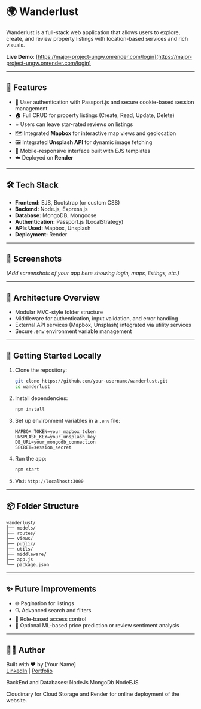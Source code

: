 
# 🌍 Wanderlust

Wanderlust is a full-stack web application that allows users to explore, create, and review property listings with location-based services and rich visuals.

**Live Demo**: [https://major-project-ungw.onrender.com/login](https://major-project-ungw.onrender.com/login)

---

## 🚀 Features

- 🔐 User authentication with Passport.js and secure cookie-based session management
- 🏠 Full CRUD for property listings (Create, Read, Update, Delete)
- ⭐ Users can leave star-rated reviews on listings
- 🗺️ Integrated **Mapbox** for interactive map views and geolocation
- 🖼️ Integrated **Unsplash API** for dynamic image fetching
- 📱 Mobile-responsive interface built with EJS templates
- ☁️ Deployed on **Render**

---

## 🛠️ Tech Stack

- **Frontend:** EJS, Bootstrap (or custom CSS)
- **Backend:** Node.js, Express.js
- **Database:** MongoDB, Mongoose
- **Authentication:** Passport.js (LocalStrategy)
- **APIs Used:** Mapbox, Unsplash
- **Deployment:** Render

---

## 📸 Screenshots

*(Add screenshots of your app here showing login, maps, listings, etc.)*

---

## 🧠 Architecture Overview

- Modular MVC-style folder structure
- Middleware for authentication, input validation, and error handling
- External API services (Mapbox, Unsplash) integrated via utility services
- Secure .env environment variable management

---

## 🧪 Getting Started Locally

1. Clone the repository:
   ```bash
   git clone https://github.com/your-username/wanderlust.git
   cd wanderlust
   ```

2. Install dependencies:
   ```bash
   npm install
   ```

3. Set up environment variables in a `.env` file:
   ```env
   MAPBOX_TOKEN=your_mapbox_token
   UNSPLASH_KEY=your_unsplash_key
   DB_URL=your_mongodb_connection
   SECRET=session_secret
   ```

4. Run the app:
   ```bash
   npm start
   ```

5. Visit `http://localhost:3000`

---

## 📦 Folder Structure

```
wanderlust/
├── models/
├── routes/
├── views/
├── public/
├── utils/
├── middleware/
├── app.js
└── package.json
```

---

## ✨ Future Improvements

- 🌐 Pagination for listings
- 🔍 Advanced search and filters
- 🔐 Role-based access control
- 🤖 Optional ML-based price prediction or review sentiment analysis

---

## 🧑‍💻 Author

Built with ❤️ by [Your Name]  
[LinkedIn](https://linkedin.com/in/yourprofile) | [Portfolio](https://your-portfolio.com)


 BackEnd and Databases:
 NodeJs
 MongoDb
 NodeEJS

Cloudinary for Cloud Storage and Render for online deployment of the website.
